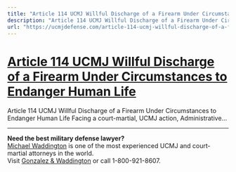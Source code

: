 ```yaml
---
title: "Article 114 UCMJ Willful Discharge of a Firearm Under Circumstances to Endanger Human Life"
description: "Article 114 UCMJ Willful Discharge of a Firearm Under Circumstances to Endanger Human Life Facing a court-martial, UCMJ action, Administrative..."
url: "https://ucmjdefense.com/article-114-ucmj-willful-discharge-of-a-firearm-under-circumstances-to-endanger-human-life.html"
---
```


# [Article 114 UCMJ Willful Discharge of a Firearm Under Circumstances to Endanger Human Life](https://ucmjdefense.com/article-114-ucmj-willful-discharge-of-a-firearm-under-circumstances-to-endanger-human-life.html)

Article 114 UCMJ Willful Discharge of a Firearm Under Circumstances to Endanger Human Life Facing a court-martial, UCMJ action, Administrative...

---

**Need the best military defense lawyer?**  
[Michael Waddington](https://ucmjdefense.com/attorneys/michael-stewart-waddington-partner.html) is one of the most experienced UCMJ and court-martial attorneys in the world.  
Visit [Gonzalez & Waddington](https://ucmjdefense.com) or call 1-800-921-8607.
